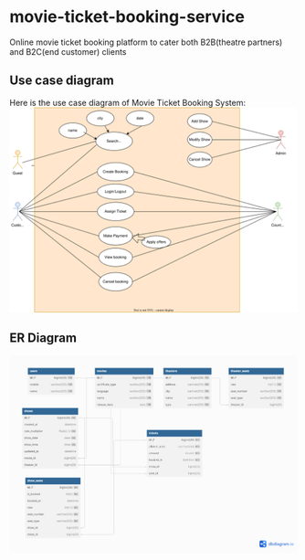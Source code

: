 # movie-ticket-booking-service
Online movie ticket booking platform to cater both B2B(theatre partners) and B2C(end customer) clients

## Use case diagram
Here is the use case diagram of Movie Ticket Booking System:
<img src="/data/images/movie-booking-use-case.drawio.svg" alt="Use Case Diagram">


## ER Diagram

<img src="/data/images/er-diagram.png" alt="ER Diagram">

